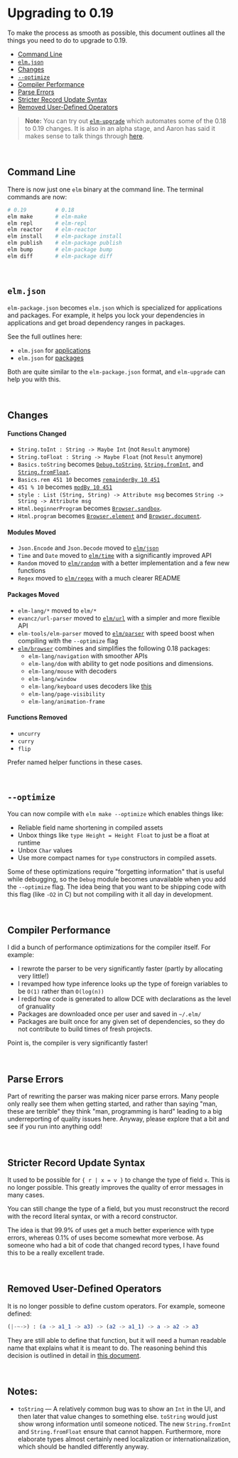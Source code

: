 # Upgrading to 0.19

To make the process as smooth as possible, this document outlines all the things you need to do to upgrade to 0.19.

- [Command Line](#command-line)
- [`elm.json`](#elmjson)
- [Changes](#changes)
- [`--optimize`](#--optimize)
- [Compiler Performance](#compiler-performance)
- [Parse Errors](#parse-errors)
- [Stricter Record Update Syntax](#stricter-record-update-syntax)
- [Removed User-Defined Operators](#removed-user-defined-operators)

> **Note:** You can try out [`elm-upgrade`](https://github.com/avh4/elm-upgrade#elm-upgrade--) which automates some of the 0.18 to 0.19 changes. It is also in an alpha stage, and Aaron has said it makes sense to talk things through [here](https://github.com/avh4/elm-upgrade/issues).

<br>


## Command Line

There is now just one `elm` binary at the command line. The terminal commands are now:

```bash
# 0.19         # 0.18
elm make       # elm-make
elm repl       # elm-repl
elm reactor    # elm-reactor
elm install    # elm-package install
elm publish    # elm-package publish
elm bump       # elm-package bump
elm diff       # elm-package diff
```


<br>


## `elm.json`

`elm-package.json` becomes `elm.json` which is specialized for applications and packages. For example, it helps you lock your dependencies in applications and get broad dependency ranges in packages.

See the full outlines here:

  - `elm.json` for [applications](https://github.com/elm/compiler/blob/master/docs/elm.json/application.md)
  - `elm.json` for [packages](https://github.com/elm/compiler/blob/master/docs/elm.json/package.md)

Both are quite similar to the `elm-package.json` format, and `elm-upgrade` can help you with this.

<br>


## Changes

#### Functions Changed

- `String.toInt : String -> Maybe Int` (not `Result` anymore)
- `String.toFloat : String -> Maybe Float` (not `Result` anymore)
- `Basics.toString` becomes [`Debug.toString`](https://package.elm-lang.org/packages/elm/core/latest/Debug#toString), [`String.fromInt`](https://package.elm-lang.org/packages/elm/core/latest/String#toInt), and [`String.fromFloat`](https://package.elm-lang.org/packages/elm/core/latest/String#toFloat).
- `Basics.rem 451 10` becomes [`remainderBy 10 451`](https://package.elm-lang.org/packages/elm/core/latest/Basics#remainderBy)
- `451 % 10` becomes [`modBy 10 451`](https://package.elm-lang.org/packages/elm/core/latest/Basics#modBy)
- `style : List (String, String) -> Attribute msg` becomes `String -> String -> Attribute msg`
- `Html.beginnerProgram` becomes [`Browser.sandbox`](https://package.elm-lang.org/packages/elm/browser/latest/Browser#sandbox).
- `Html.program` becomes [`Browser.element`](https://package.elm-lang.org/packages/elm/browser/latest/Browser#element) and [`Browser.document`](https://package.elm-lang.org/packages/elm/browser/latest/Browser#document).


#### Modules Moved

- `Json.Encode` and `Json.Decode` moved to [`elm/json`](https://package.elm-lang.org/packages/elm/json/latest)
- `Time` and `Date` moved to [`elm/time`](https://package.elm-lang.org/packages/elm/time/latest/) with a significantly improved API
- `Random` moved to [`elm/random`](https://package.elm-lang.org/packages/elm/random/latest/) with a better implementation and a few new functions
- `Regex` moved to [`elm/regex`](https://package.elm-lang.org/packages/elm/regex/latest) with a much clearer README


#### Packages Moved

- `elm-lang/*` moved to `elm/*`
- `evancz/url-parser` moved to [`elm/url`](https://package.elm-lang.org/packages/elm/url/latest) with a simpler and more flexible API
- `elm-tools/elm-parser` moved to [`elm/parser`](https://package.elm-lang.org/packages/elm/parser/latest) with speed boost when compiling with the `--optimize` flag
- [`elm/browser`](https://package.elm-lang.org/packages/elm/browser/latest) combines and simplifies the following 0.18 packages:
  - `elm-lang/navigation` with smoother APIs
  - `elm-lang/dom` with ability to get node positions and dimensions.
  - `elm-lang/mouse` with decoders
  - `elm-lang/window`
  - `elm-lang/keyboard` uses decoders like [this](https://github.com/elm/browser/blob/master/notes/keyboard.md)
  - `elm-lang/page-visibility`
  - `elm-lang/animation-frame`


#### Functions Removed

- `uncurry`
- `curry`
- `flip`

Prefer named helper functions in these cases.

<br>

## `--optimize`

You can now compile with `elm make --optimize` which enables things like:

- Reliable field name shortening in compiled assets
- Unbox things like `type Height = Height Float` to just be a float at runtime
- Unbox `Char` values
- Use more compact names for `type` constructors in compiled assets.

Some of these optimizations require "forgetting information" that is useful while debugging, so the `Debug` module becomes unavailable when you add the `--optimize` flag. The idea being that you want to be shipping code with this flag (like `-O2` in C) but not compiling with it all day in development.

<br>


## Compiler Performance

I did a bunch of performance optimizations for the compiler itself. For example:

- I rewrote the parser to be very significantly faster (partly by allocating very little!)
- I revamped how type inference looks up the type of foreign variables to be `O(1)` rather than `O(log(n))`
- I redid how code is generated to allow DCE with declarations as the level of granuality
- Packages are downloaded once per user and saved in `~/.elm/`
- Packages are built once for any given set of dependencies, so they do not contribute to build times of fresh projects.

Point is, the compiler is very significantly faster!


<br>


## Parse Errors

Part of rewriting the parser was making nicer parse errors. Many people only really see them when getting started, and rather than saying "man, these are terrible" they think "man, programming is hard" leading to a big underreporting of quality issues here. Anyway, please explore that a bit and see if you run into anything odd!

<br>


## Stricter Record Update Syntax

It used to be possible for `{ r | x = v }` to change the type of field `x`. This is no longer possible. This greatly improves the quality of error messages in many cases.

You can still change the type of a field, but you must reconstruct the record with the record literal syntax, or with a record constructor.

The idea is that 99.9% of uses get a much better experience with type errors, whereas 0.1% of uses become somewhat more verbose. As someone who had a bit of code that changed record types, I have found this to be a really excellent trade.

<br>


## Removed User-Defined Operators

It is no longer possible to define custom operators. For example, someone defined:

```elm
(|-~->) : (a -> a1_1 -> a3) -> (a2 -> a1_1) -> a -> a2 -> a3
```

They are still able to define that function, but it will need a human readable name that explains what it is meant to do. The reasoning behind this decision is outlined in detail in [this document](https://gist.github.com/evancz/769bba8abb9ddc3bf81d69fa80cc76b1).

<br>


## Notes:

- `toString` &mdash; A relatively common bug was to show an `Int` in the UI, and then later that value changes to something else. `toString` would just show wrong information until someone noticed. The new `String.fromInt` and `String.fromFloat` ensure that cannot happen. Furthermore, more elaborate types almost certainly need localization or internationalization, which should be handled differently anyway.

